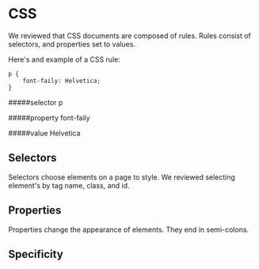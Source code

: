 CSS
===

We reviewed that CSS documents are composed of rules.
Rules consist of selectors, and properties set to values.

Here's and example of a CSS rule:

	p {
  		font-faily: Helvetica;
	}

#####selector
	p
	
#####property
	font-faily
	
#####value
	Helvetica

Selectors
---------

Selectors choose elements on a page to style.
We reviewed selecting element's by tag name, class, and id.

Properties
----------

Properties change the appearance of elements.
They end in semi-colons. 


Specificity
-----------